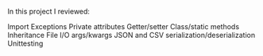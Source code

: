 In this project I reviewed:

Import
Exceptions
Private attributes
Getter/setter
Class/static methods
Inheritance
File I/O
args/kwargs
JSON and CSV serialization/deserialization
Unittesting
